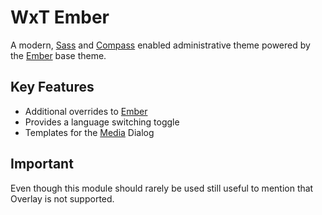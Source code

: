 WxT Ember
=========
A modern, [Sass][sass] and [Compass][compass] enabled administrative theme powered by the [Ember][ember] base theme.

Key Features
------------

* Additional overrides to [Ember][ember]
* Provides a language switching toggle
* Templates for the [Media][media] Dialog

Important
---------

Even though this module should rarely be used still useful to mention that Overlay is not supported.

<!-- Links Referenced -->

[compass]:              http://compass-style.org
[drupal]:               http://drupal.org
[drupalwxt]:            http://drupal.org/project/wetkit
[ember]:                http://drupal.org/project/ember
[media]:                http://drupal.org/project/media
[sass]:                 http://sass-lang.com
